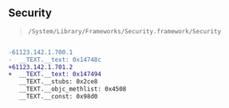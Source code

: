 ## Security

> `/System/Library/Frameworks/Security.framework/Security`

```diff

-61123.142.1.700.1
-  __TEXT.__text: 0x14748c
+61123.142.1.701.2
+  __TEXT.__text: 0x147494
   __TEXT.__stubs: 0x2ce8
   __TEXT.__objc_methlist: 0x4508
   __TEXT.__const: 0x98d0

```
